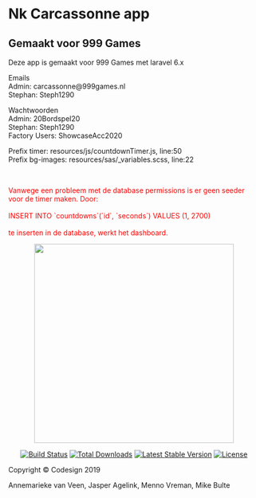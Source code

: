 # Nk Carcassonne app
## Gemaakt voor 999 Games

<p>
    Deze app is gemaakt voor 999 Games met laravel 6.x
</p>

<p>
    Emails <br>
    Admin: carcassonne@999games.nl <br>
    Stephan: Steph1290 <br>
</p>

<p>
    Wachtwoorden <br>
    Admin: 20Bordspel20 <br>
    Stephan: Steph1290 <br>
    Factory Users: ShowcaseAcc2020 <br>
</p>

<p>Prefix timer: resources/js/countdownTimer.js, line:50 <br>
Prefix bg-images: resources/sas/_variables.scss, line:22</p><br>

<p style="color: red;">
    Vanwege een probleem met de database permissions is er geen seeder voor de timer maken. Door: <br><br>
    INSERT INTO `countdowns`(`id`, `seconds`) VALUES (1, 2700) <br><br>
    te inserten in de database, werkt het dashboard.
</p>

<p align="center"><img src="https://res.cloudinary.com/dtfbvvkyp/image/upload/v1566331377/laravel-logolockup-cmyk-red.svg" width="400"></p>

<p align="center">
<a href="https://travis-ci.org/laravel/framework"><img src="https://travis-ci.org/laravel/framework.svg" alt="Build Status"></a>
<a href="https://packagist.org/packages/laravel/framework"><img src="https://poser.pugx.org/laravel/framework/d/total.svg" alt="Total Downloads"></a>
<a href="https://packagist.org/packages/laravel/framework"><img src="https://poser.pugx.org/laravel/framework/v/stable.svg" alt="Latest Stable Version"></a>
<a href="https://packagist.org/packages/laravel/framework"><img src="https://poser.pugx.org/laravel/framework/license.svg" alt="License"></a>
</p>

<p>Copyright © Codesign 2019</p>
<p>Annemarieke van Veen, Jasper Agelink, Menno Vreman, Mike Bulte</p>
